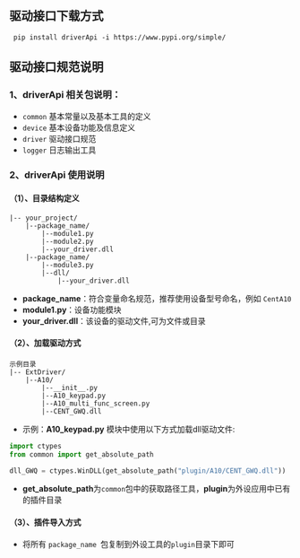 ## 驱动接口下载方式

     pip install driverApi -i https://www.pypi.org/simple/

## 驱动接口规范说明

### 1、driverApi 相关包说明：

- `common`    基本常量以及基本工具的定义
- `device` 基本设备功能及信息定义
- `driver` 驱动接口规范
- `logger` 日志输出工具

### 2、driverApi 使用说明

#### （1）、目录结构定义

```text
|-- your_project/
    |--package_name/
        |--module1.py
        |--module2.py
        |--your_driver.dll
    |--package_name/
        |--module3.py
        |--dll/
            |--your_driver.dll
```

- **package_name**：符合变量命名规范，推荐使用设备型号命名，例如 `CentA10`
- **module1.py**：设备功能模块
- **your_driver.dll**：该设备的驱动文件,可为文件或目录

#### （2）、加载驱动方式

```text
示例目录
|-- ExtDriver/
    |--A10/
        |--__init__.py
        |--A10_keypad.py
        |--A10_multi_func_screen.py
        |--CENT_GWQ.dll
```

- 示例：**A10_keypad.py** 模块中使用以下方式加载dll驱动文件:

```python
import ctypes
from common import get_absolute_path

dll_GWQ = ctypes.WinDLL(get_absolute_path("plugin/A10/CENT_GWQ.dll"))
```

- **get_absolute_path**为`common`包中的获取路径工具，**plugin**为外设应用中已有的插件目录

#### （3）、插件导入方式

- 将所有 `package_name `包复制到外设工具的`plugin`目录下即可